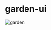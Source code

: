 # garden-ui

![garden](https://user-images.githubusercontent.com/6562852/38588449-ccc4af02-3d1d-11e8-8e06-c06066aad5f9.png)
